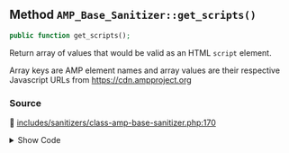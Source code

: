 ## Method `AMP_Base_Sanitizer::get_scripts()`

```php
public function get_scripts();
```

Return array of values that would be valid as an HTML `script` element.

Array keys are AMP element names and array values are their respective Javascript URLs from https://cdn.ampproject.org

### Source

:link: [includes/sanitizers/class-amp-base-sanitizer.php:170](../../includes/sanitizers/class-amp-base-sanitizer.php#L170-L172)

<details>
<summary>Show Code</summary>

```php
public function get_scripts() {
	return [];
}
```

</details>
